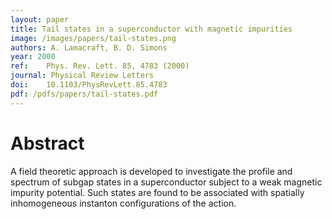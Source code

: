 ```yaml
---
layout: paper
title: Tail states in a superconductor with magnetic impurities
image: /images/papers/tail-states.png
authors: A. Lamacraft, B. D. Simons
year: 2000
ref: 	Phys. Rev. Lett. 85, 4783 (2000)
journal: Physical Review Letters
doi: 	10.1103/PhysRevLett.85.4783
pdf: /pdfs/papers/tail-states.pdf
---
```


# Abstract

A field theoretic approach is developed to investigate the profile and spectrum of subgap states in a superconductor subject to a weak magnetic impurity potential. Such states are found to be associated with spatially inhomogeneous instanton configurations of the action.
